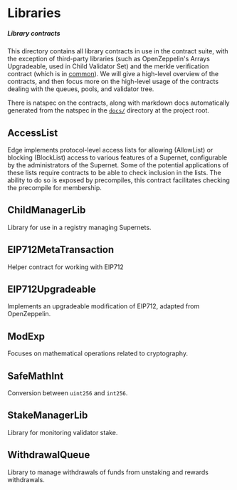 # Libraries
##### Library contracts

This directory contains all library contracts in use in the contract suite, with the exception of third-party libraries (such as OpenZeppelin's Arrays Upgradeable, used in Child Validator Set) and the merkle verification contract (which is in [common](../common/)). We will give a high-level overview of the contracts, and then focus more on the high-level usage of the contracts dealing with the queues, pools, and validator tree.

There is natspec on the contracts, along with markdown docs automatically generated from the natspec in the [`docs/`](../../docs/) directory at the project root.

## AccessList

Edge implements protocol-level access lists for allowing (AllowList) or blocking (BlockList) access to various features of a Supernet, configurable by the administrators of the Supernet. Some of the potential applications of these lists require contracts to be able to check inclusion in the lists. The ability to do so is exposed by precompiles, this contract facilitates checking the precompile for membership.

## ChildManagerLib

Library for use in a registry managing Supernets.

## EIP712MetaTransaction

Helper contract for working with EIP712

## EIP712Upgradeable

Implements an upgradeable modification of EIP712, adapted from OpenZeppelin.
## ModExp

Focuses on mathematical operations related to cryptography.

## SafeMathInt

Conversion between `uint256` and `int256`.

## StakeManagerLib

Library for monitoring validator stake.

## WithdrawalQueue

Library to manage withdrawals of funds from unstaking and rewards withdrawals.
